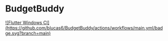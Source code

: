 # BudgetBuddy

[![Flutter Windows CI]
(https://github.com/blucas6/BudgetBuddy/actions/workflows/main.yml/badge.svg?branch=main)](https://github.com/blucas6/BudgetBuddy/actions/workflows/main.yml)